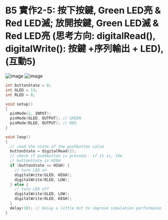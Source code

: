 # B5 實作2-5: 按下按鍵, Green LED亮 & Red LED滅; 放開按鍵, Green LED滅 & Red LED亮 (思考方向: digitalRead(), digitalWrite(): 按鍵 +序列輸出 + LED), (互動5) 
![image](https://user-images.githubusercontent.com/89329219/134792142-019fb639-d32c-4242-bd49-730ceb6ae8bc.png)
![image](https://user-images.githubusercontent.com/89329219/134792724-2a4e81c0-bb57-4c3d-af4c-8e8e3b92a98b.png)

````C
int buttonState = 0;
int GLED = 13;
int RLED = 8;

void setup()
{
  pinMode(2, INPUT);
  pinMode(GLED, OUTPUT); // GREEN
  pinMode(RLED, OUTPUT); // RED    
}

void loop()
{
  // read the state of the pushbutton value
  buttonState = digitalRead(2);
  // check if pushbutton is pressed.  if it is, the
  // buttonState is HIGH
  if (buttonState == HIGH) {
    // turn LED on  
    digitalWrite(GLED, HIGH);
    digitalWrite(RLED, LOW);    
  } else {
    // turn LED off    
    digitalWrite(GLED, LOW);
    digitalWrite(RLED, HIGH);
  }
  delay(10); // Delay a little bit to improve simulation performance
}
````

